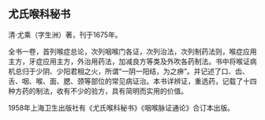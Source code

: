 ## 尤氏喉科秘书

清·尤乘（字生洲）著，刊于1675年。

全书一卷，首列喉症总论，次列咽喉门各证，次列治法，次列制药法则，喉症应用主方，牙症应用主方，外治用药法，加减良方等类及外吹各药制法。书中将喉证病机总归于少阴、少阳君相之火，所谓“一阴一阳结，为之痹”。并记述了口、齿、舌、咽、喉、面、腮、颈等部位的常见病证治。本书详辨证，重选药，记载了十四种方药的制法，收有不少的验方，具有简明而实用的价值。

1958年上海卫生出版社有《尤氏喉科秘书》《咽喉脉证通论》合订本出版。
